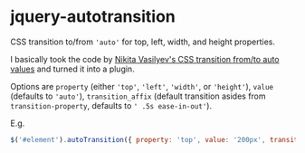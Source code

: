 # jquery-autotransition
CSS transition to/from `'auto'` for top, left, width, and height properties.

I basically took the code by  [Nikita Vasilyev's CSS transition from/to auto values](http://n12v.com/css-transition-to-from-auto/) and turned it into a plugin.

Options are `property` (either `'top'`, `'left'`, `'width'`, or `'height'`), `value` (defaults to `'auto'`), `transition_affix` (default transition asides from `transition-property`, defaults to `' .5s ease-in-out'`).

E.g.

```JavaScript
$('#element').autoTransition({ property: 'top', value: '200px', transition_affix: ' .2s ease-out'});
```
